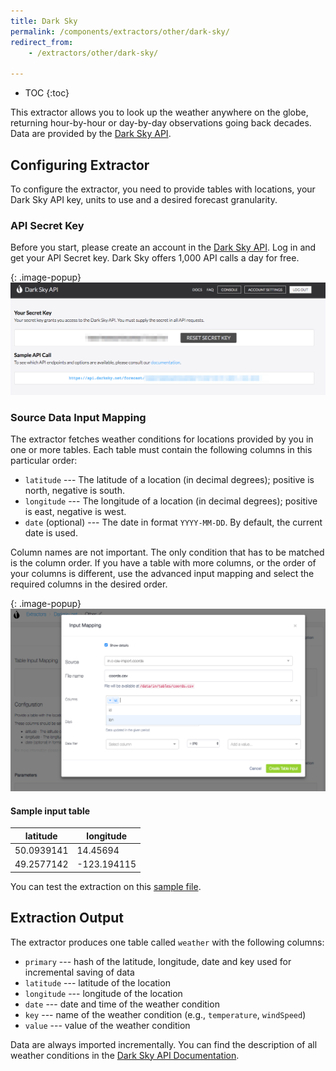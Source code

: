 ```yaml
---
title: Dark Sky
permalink: /components/extractors/other/dark-sky/
redirect_from:
    - /extractors/other/dark-sky/

---
```


* TOC
{:toc}

This extractor allows you to look up the weather anywhere on the globe, returning hour-by-hour or day-by-day observations going back decades.
Data are provided by the [Dark Sky API](https://darksky.net/dev).

## Configuring Extractor

To configure the extractor, you need to provide tables with locations, your Dark Sky API key, units to use and a desired forecast granularity.

### API Secret Key

Before you start, please create an account in the [Dark Sky API](https://darksky.net/dev). Log in and get your API Secret key.
Dark Sky offers 1,000 API calls a day for free.

{: .image-popup}
![Screenshot - Dark Sky API key](/components/extractors/other/dark-sky/dark-sky-token.png)


### Source Data Input Mapping
The extractor fetches weather conditions for locations provided by you in one or more tables.
Each table must contain the following columns in this particular order:

- `latitude` --- The latitude of a location (in decimal degrees); positive is north, negative is south.
- `longitude` --- The longitude of a location (in decimal degrees); positive is east, negative is west.
- `date` (optional) --- The date in format `YYYY-MM-DD`. By default, the current date is used.

Column names are not important. The only condition that has to be matched is the column order. 
If you have a table with more columns, or the order of your columns is different, use the advanced input mapping and 
select the required columns in the desired order.

{: .image-popup}
![Screenshot - Advanced Input Mapping](/components/extractors/other/dark-sky/input-mapping.png)

#### Sample input table

|latitude|longitude|
|-----|----|
|50.0939141|14.45694|
|49.2577142|-123.194115|

You can test the extraction on this [sample file](/components/extractors/other/dark-sky/coords.csv).

## Extraction Output
The extractor produces one table called `weather` with the following columns:

- `primary` --- hash of the latitude, longitude, date and key used for incremental saving of data
- `latitude` --- latitude of the location
- `longitude` --- longitude of the location
- `date` --- date and time of the weather condition
- `key` --- name of the weather condition (e.g., `temperature`, `windSpeed`)
- `value` --- value of the weather condition

Data are always imported incrementally.
You can find the description of all weather conditions in the [Dark Sky API Documentation](https://darksky.net/dev/docs#data-point-object).


